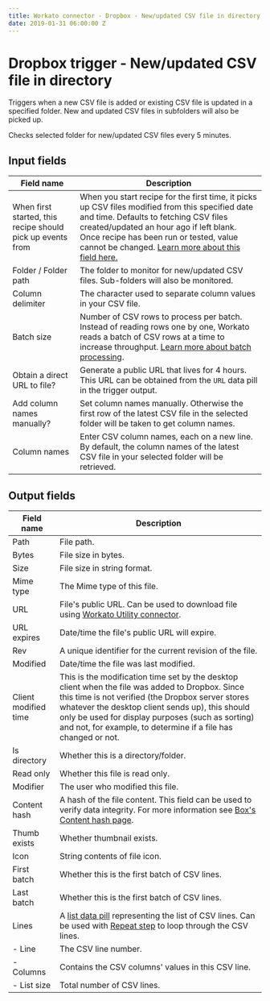 ```yaml
---
title: Workato connector - Dropbox - New/updated CSV file in directory
date: 2019-01-31 06:00:00 Z
---
```


# Dropbox trigger - New/updated CSV file in directory
Triggers when a new CSV file is added or existing CSV file is updated in a specified folder. New and updated CSV files in subfolders will also be picked up.

Checks selected folder for new/updated CSV files every 5 minutes.

## Input fields

| Field name | Description |
|---|---|
| When first started, this recipe should pick up events from | When you start recipe for the first time, it picks up CSV files modified from this specified date and time. Defaults to fetching CSV files created/updated an hour ago if left blank. Once recipe has been run or tested, value cannot be changed. [Learn more about this field here.](https://docs.workato.com/recipes/triggers.html#sincefrom) |
| Folder / Folder path | The folder to monitor for new/updated CSV files. Sub-folders will also be monitored. |
| Column delimiter | The character used to separate column values in your CSV file. |
| Batch size | Number of CSV rows to process per batch. Instead of reading rows one by one, Workato reads a batch of CSV rows at a time to increase throughput. [Learn more about batch processing](https://docs.workato.com/features/batch-processing.html). |
| Obtain a direct URL to file? | Generate a public URL that lives for 4 hours. This URL can be obtained from the `URL` data pill in the trigger output. |
| Add column names manually? | Set column names manually. Otherwise the first row of the latest CSV file in the selected folder will be taken to get column names. |
| Column names | Enter CSV column names, each on a new line. By default, the column names of the latest CSV file in your selected folder will be retrieved. |

## Output fields

| Field name | Description |
|---|---|
| Path | File path. |
| Bytes | File size in bytes. |
| Size | File size in string format. |
| Mime type | The Mime type of this file. |
| URL | File's public URL. Can be used to download file using [Workato Utility connector](https://docs.workato.com/features/utilities.html#download-file-from-url). |
| URL expires | Date/time the file's public URL will expire. |
| Rev | A unique identifier for the current revision of the file. |
| Modified | Date/time the file was last modified. |
| Client modified time | This is the modification time set by the desktop client when the file was added to Dropbox. Since this time is not verified (the Dropbox server stores whatever the desktop client sends up), this should only be used for display purposes (such as sorting) and not, for example, to determine if a file has changed or not. |
| Is directory | Whether this is a directory/folder. |
| Read only | Whether this file is read only. |
| Modifier | The user who modified this file. |
| Content hash | A hash of the file content. This field can be used to verify data integrity. For more information see [Box's  Content hash page](https://www.dropbox.com/developers/reference/content-hash). |
| Thumb exists | Whether thumbnail exists. |
| Icon | String contents of file icon. |
| First batch | Whether this is the first batch of CSV lines. |
| Last batch | Whether this is the first batch of CSV lines. |
| Lines | A [list data pill](https://docs.workato.com/features/list-management.html) representing the list of CSV lines. Can be used with [Repeat step](https://docs.workato.com/recipes/steps.html#repeat-step) to loop through the CSV lines.  |
| - Line | The CSV line number. |
| - Columns | Contains the CSV columns' values in this CSV line. |
| - List size | Total number of CSV lines. |
